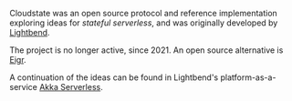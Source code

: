 Cloudstate was an open source protocol and reference implementation exploring ideas for _stateful serverless_, and was originally developed by [Lightbend].

The project is no longer active, since 2021. An open source alternative is [Eigr].

A continuation of the ideas can be found in Lightbend's platform-as-a-service [Akka Serverless].

[Lightbend]: https://www.lightbend.com
[Eigr]: https://eigr.io
[Akka Serverless]: https://www.lightbend.com/akka-serverless
